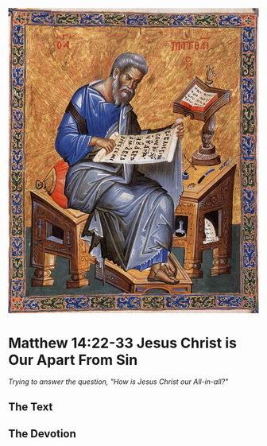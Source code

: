<img class="intro-right" src="art-matthew.jpg">

# Matthew 14:22-33 Jesus Christ is Our Apart From Sin

*Trying to answer the question, "How is Jesus Christ our All-in-all?"*

## The Text

## The Devotion